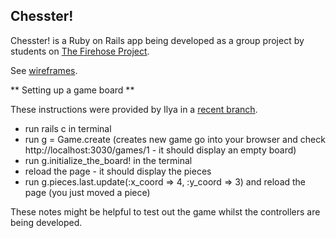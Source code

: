 Chesster!
---------
Chesster! is a Ruby on Rails app being developed as a group project by students on [The Firehose Project](http://www.thefirehoseproject.com).

See [wireframes](https://raw.githubusercontent.com/theFirehoseProject/chess/master/data/wireframes.pdf).

** Setting up a game board **

These instructions were provided by Ilya in a [recent branch](https://github.com/theFirehoseProject/chess/pull/6).

* run rails c in terminal
* run g = Game.create (creates new game go into your browser and check http://localhost:3030/games/1 - it should display an empty board)
* run g.initialize_the_board! in the terminal
* reload the page - it should display the pieces
* run g.pieces.last.update(:x_coord => 4, :y_coord => 3) and reload the page (you just moved a piece)

These notes might be helpful to test out the game whilst the controllers are being developed. 
